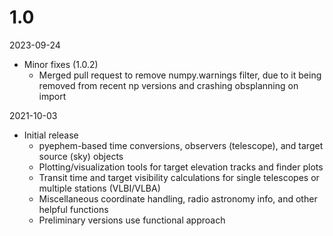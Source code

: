 # 1.0

2023-09-24

* Minor fixes (1.0.2)
    - Merged pull request to remove numpy.warnings filter, due to it being removed from recent np versions and crashing obsplanning on import
    

2021-10-03

* Initial release
    - pyephem-based time conversions, observers (telescope), and target source (sky) objects
    - Plotting/visualization tools for target elevation tracks and finder plots
    - Transit time and target visibility calculations for single telescopes or multiple stations (VLBI/VLBA)
    - Miscellaneous coordinate handling, radio astronomy info, and other helpful functions
    - Preliminary versions use functional approach



